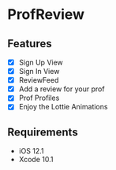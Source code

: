 # ProfReview

## Features

- [x] Sign Up View 
- [x] Sign In View
- [x] ReviewFeed
- [x] Add a review for your prof
- [x] Prof Profiles
- [x] Enjoy the Lottie Animations

## Requirements

- iOS 12.1
- Xcode 10.1







